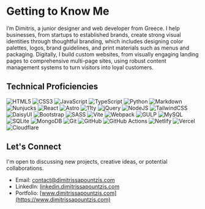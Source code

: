 # Getting to Know Me

I’m Dimitris, a junior designer and web developer from Greece. I help businesses, from startups to established brands, create strong visual identities through thoughtful branding, which includes designing color palettes, logos, brand guidelines, and print materials such as menus and packaging. Digitally, I build custom websites, from visually engaging landing pages to comprehensive multi-page sites, using robust content management systems to turn visitors into loyal customers.

## Technical Proficiencies

![HTML5](https://img.shields.io/badge/HTML5-%23E34F26.svg?style=flat-square&logo=html5&logoColor=white)
![CSS3](https://img.shields.io/badge/CSS3-%231572B6.svg?style=flat-square&logo=css3&logoColor=white)
![JavaScript](https://img.shields.io/badge/JavaScript-%23323330.svg?style=flat-square&logo=javascript&logoColor=%23F7DF1E)
![TypeScript](https://img.shields.io/badge/TypeScript-%23007ACC.svg?style=flat-square&logo=typescript&logoColor=white)
![Python](https://img.shields.io/badge/Python-3670A0?style=flat-square&logo=python&logoColor=ffdd54)
![Markdown](https://img.shields.io/badge/Markdown-%23000000.svg?style=flat-square&logo=markdown&logoColor=white)
![Nunjucks](https://img.shields.io/badge/Nunjucks-%2300dc82.svg?style=flat-square&logo=nunjucks&logoColor=white)
![React](https://img.shields.io/badge/React-%2320232a.svg?style=flat-square&logo=react&logoColor=%2361DAFB)
![Astro](https://img.shields.io/badge/Astro-%232C2052.svg?style=flat-square&logo=astro&logoColor=white)
![11ty](https://img.shields.io/badge/11ty-%23646CFF.svg?style=flat-square&logo=eleventy&logoColor=white)
![jQuery](https://img.shields.io/badge/jQuery-%230769AD.svg?style=flat-square&logo=jquery&logoColor=white)
![NodeJS](https://img.shields.io/badge/NodeJS-6DA55F?style=flat-square&logo=node.js&logoColor=white)
![TailwindCSS](https://img.shields.io/badge/TailwindCSS-%2338B2AC.svg?style=flat-square&logo=tailwind-css&logoColor=white)
![DaisyUI](https://img.shields.io/badge/DaisyUI-5A0EF8?style=flat-square&logo=daisyui&logoColor=white)
![Bootstrap](https://img.shields.io/badge/Bootstrap-%238511FA.svg?style=flat-square&logo=bootstrap&logoColor=white)
![SASS](https://img.shields.io/badge/SASS-hotpink.svg?style=flat-square&logo=SASS&logoColor=white)
![Vite](https://img.shields.io/badge/Vite-%23646CFF.svg?style=flat-square&logo=vite&logoColor=white)
![Webpack](https://img.shields.io/badge/Webpack-%238DD6F9.svg?style=flat-square&logo=webpack&logoColor=black)
![GULP](https://img.shields.io/badge/GULP-%23CF4647.svg?style=flat-square&logo=gulp&logoColor=white)
![MySQL](https://img.shields.io/badge/MySQL-4479A1.svg?style=flat-square&logo=mysql&logoColor=white)
![SQLite](https://img.shields.io/badge/SQLite-%2307405e.svg?style=flat-square&logo=sqlite&logoColor=white)
![MongoDB](https://img.shields.io/badge/MongoDB-%234ea94b.svg?style=flat-square&logo=mongodb&logoColor=white)
![Git](https://img.shields.io/badge/Git-%23F05033.svg?style=flat-square&logo=git&logoColor=white)
![GitHub](https://img.shields.io/badge/GitHub-%23121011.svg?style=flat-square&logo=github&logoColor=white)
![GitHub Actions](https://img.shields.io/badge/GitHub%20Actions-%232671E5.svg?style=flat-square&logo=githubactions&logoColor=white)
![Netlify](https://img.shields.io/badge/Netlify-%23000000.svg?style=flat-square&logo=netlify&logoColor=#00C7B7)
![Vercel](https://img.shields.io/badge/Vercel-%23000000.svg?style=flat-square&logo=vercel&logoColor=white)
![Cloudflare](https://img.shields.io/badge/Cloudflare-F38020?style=flat-square&logo=Cloudflare&logoColor=white)

## Let's Connect

I'm open to discussing new projects, creative ideas, or potential collaborations.

- Email: [contact@dimitrissapountzis.com](mailto:contact@dimitrissapountzis.com)
- LinkedIn: [linkedin.dimitrissapountzis.com](https://linkedin.dimitrissapountzis.com)
- Portfolio: [www.dimitrissapountzis.com](https://www.dimitrissapountzis.com)
